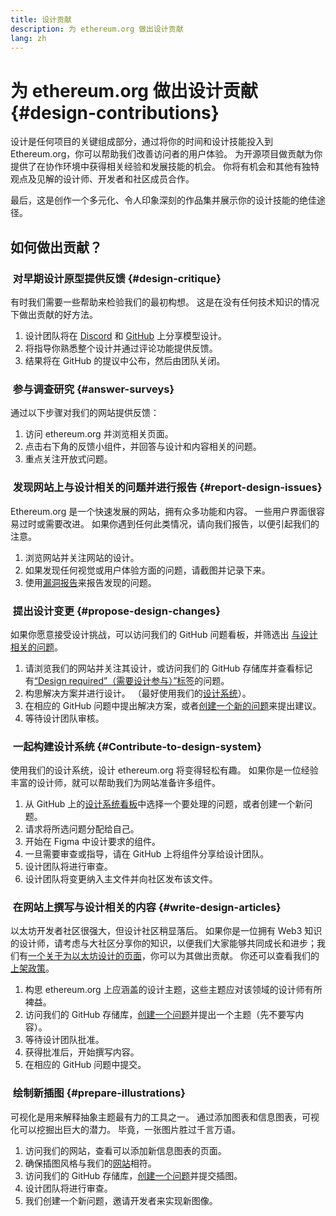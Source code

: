 ```yaml
---
title: 设计贡献
description: 为 ethereum.org 做出设计贡献
lang: zh
---
```


# 为 ethereum.org 做出设计贡献 {#design-contributions}

设计是任何项目的关键组成部分，通过将你的时间和设计技能投入到 Ethereum.org，你可以帮助我们改善访问者的用户体验。 为开源项目做贡献为你提供了在协作环境中获得相关经验和发展技能的机会。 你将有机会和其他有独特观点及见解的设计师、开发者和社区成员合作。

最后，这是创作一个多元化、令人印象深刻的作品集并展示你的设计技能的绝佳途径。

## 如何做出贡献？

### <Emoji text=":one:" size={1} /> &nbsp;对早期设计原型提供反馈 {#design-critique}

有时我们需要一些帮助来检验我们的最初构想。 这是在没有任何技术知识的情况下做出贡献的好方法。

1. 设计团队将在 [Discord](https://discord.com/invite/ethereum-org) 和 [GitHub](https://github.com/ethereum/ethereum-org-website/labels/design%20required%20%F0%9F%8E%A8) 上分享模型设计。
2. 将指导你熟悉整个设计并通过评论功能提供反馈。
3. 结果将在 GitHub 的提议中公布，然后由团队关闭。

### <Emoji text=":two:" size={1} /> &nbsp;参与调查研究 {#answer-surveys}

通过以下步骤对我们的网站提供反馈：

1. 访问 ethereum.org 并浏览相关页面。
2. 点击右下角的反馈小组件，并回答与设计和内容相关的问题。
3. 重点关注开放式问题。

### <Emoji text=":three:" size={1} /> &nbsp;发现网站上与设计相关的问题并进行报告 {#report-design-issues}

Ethereum.org 是一个快速发展的网站，拥有众多功能和内容。 一些用户界面很容易过时或需要改进。 如果你遇到任何此类情况，请向我们报告，以便引起我们的注意。

1. 浏览网站并关注网站的设计。
2. 如果发现任何视觉或用户体验方面的问题，请截图并记录下来。
3. 使用[漏洞报告](https://github.com/ethereum/ethereum-org-website/issues/new/choose)来报告发现的问题。

### <Emoji text=":four:" size={1} /> &nbsp;提出设计变更 {#propose-design-changes}

如果你愿意接受设计挑战，可以访问我们的 GitHub 问题看板，并筛选出 [与设计相关的问题](https://github.com/ethereum/ethereum-org-website/labels/design%20required%20%F0%9F%8E%A8)。

1. 请浏览我们的网站并关注其设计，或访问我们的 GitHub 存储库并查看标记有[“Design required”（需要设计参与）”标签](https://github.com/ethereum/ethereum-org-website/labels/design%20required%20%F0%9F%8E%A8)的问题。
2. 构思解决方案并进行设计。 （最好使用我们的[设计系统](https://www.figma.com/community/file/1134414495420383395)）。
3. 在相应的 GitHub 问题中提出解决方案，或者[创建一个新的问题](https://github.com/ethereum/ethereum-org-website/issues/new?assignees=&labels=feature+%3Asparkles%3A&template=feature_request.yaml&title=Feature+request)来提出建议。
4. 等待设计团队审核。

### <Emoji text=":five:" size={1} /> &nbsp;一起构建设计系统 {#Contribute-to-design-system}

使用我们的设计系统，设计 ethereum.org 将变得轻松有趣。 如果你是一位经验丰富的设计师，就可以帮助我们为网站准备许多组件。

1. 从 GitHub 上的[设计系统看板](https://github.com/ethereum/ethereum-org-website/labels/design%20system)中选择一个要处理的问题，或者创建一个新问题。
2. 请求将所选问题分配给自己。
3. 开始在 Figma 中设计要求的组件。
4. 一旦需要审查或指导，请在 GitHub 上将组件分享给设计团队。
5. 设计团队将进行审查。
6. 设计团队将变更纳入主文件并向社区发布该文件。

### <Emoji text=":six:" size={1} /> &nbsp;在网站上撰写与设计相关的内容 {#write-design-articles}

以太坊开发者社区很强大，但设计社区稍显落后。 如果你是一位拥有 Web3 知识的设计师，请考虑与大社区分享你的知识，以便我们大家能够共同成长和进步；我们有[一个关于为以太坊设计的页面](/developers/docs/design-and-ux/)，你可以为其做出贡献。 你还可以查看我们的[上架政策](/contributing/design/adding-design-resources)。

1. 构思 ethereum.org 上应涵盖的设计主题，这些主题应对该领域的设计师有所裨益。
2. 访问我们的 GitHub 存储库，[创建一个问题](https://github.com/ethereum/ethereum-org-website/issues/new)并提出一个主题（先不要写内容）。
3. 等待设计团队批准。
4. 获得批准后，开始撰写内容。
5. 在相应的 GitHub 问题中提交。

### <Emoji text=":seven:" size={1} /> &nbsp;绘制新插图 {#prepare-illustrations}

可视化是用来解释抽象主题最有力的工具之一。 通过添加图表和信息图表，可视化可以挖掘出巨大的潜力。 毕竟，一张图片胜过千言万语。

1. 访问我们的网站，查看可以添加新信息图表的页面。
2. 确保插图风格与我们的[网站](/assets/)相符。
3. 访问我们的 GitHub 存储库，[创建一个问题](https://github.com/ethereum/ethereum-org-website/issues/new)并提交插图。
4. 设计团队将进行审查。
5. 我们创建一个新问题，邀请开发者来实现新图像。
